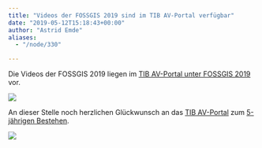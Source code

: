 ```yaml
---
title: "Videos der FOSSGIS 2019 sind im TIB AV-Portal verfügbar"
date: "2019-05-12T15:18:43+00:00"
author: "Astrid Emde"
aliases:
  - "/node/330"

---
```


Die Videos der FOSSGIS 2019 liegen im <a href="https://av.tib.eu/series/631/fossgis+2019">TIB AV-Portal unter FOSSGIS 2019 </a>vor. 

<p>
<a href="https://www.fossgis-konferenz.de/2019/"><img src="/news/legacy/fossgis19-logo_1.png"></a>
</p>

<p>
An dieser Stelle noch herzlichen Glückwunsch an das <a href="https://av.tib.eu/">TIB AV-Portal</a> zum <a href="https://blogs.tib.eu/wp/tib/2019/04/29/5-jahre-av-portal/">5-jährigen Bestehen</a>.</p>

<a href="https://av.tib.eu"><img src="/news/legacy/TIB_Logo_AV-Portal_Birthday-ver-07B032E652481082749AD343AA749066_0.png"></a>
